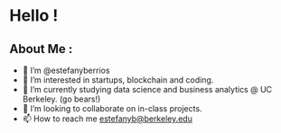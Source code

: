 # Hello !
## About Me :
- 👋 I’m @estefanyberrios
- 👀 I’m interested in startups, blockchain and coding.
- 🌱 I’m currently studying data science and business analytics @ UC Berkeley. (go bears!)
- 💞 I’m looking to collaborate on in-class projects.
- 📫 How to reach me estefanyb@berkeley.edu



<!---
estefanyberrios/estefanyberrios is a ✨ special ✨ repository because its `README.md` (this file) appears on your GitHub profile.
You can click the Preview link to take a look at your changes.
--->
